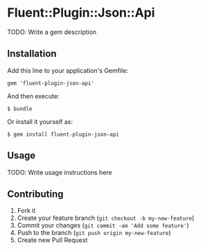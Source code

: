 # Fluent::Plugin::Json::Api

TODO: Write a gem description

## Installation

Add this line to your application's Gemfile:

    gem 'fluent-plugin-json-api'

And then execute:

    $ bundle

Or install it yourself as:

    $ gem install fluent-plugin-json-api

## Usage

TODO: Write usage instructions here

## Contributing

1. Fork it
2. Create your feature branch (`git checkout -b my-new-feature`)
3. Commit your changes (`git commit -am 'Add some feature'`)
4. Push to the branch (`git push origin my-new-feature`)
5. Create new Pull Request

